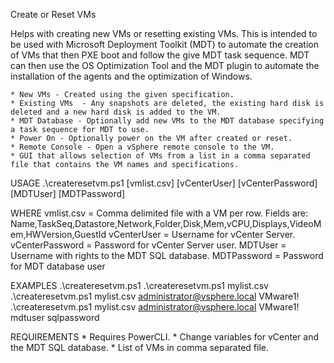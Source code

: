 Create or Reset VMs

Helps with creating new VMs or resetting existing VMs. This is intended to be used with Microsoft Deployment Toolkit (MDT) to automate the creation of VMs that then PXE boot and follow the give MDT task sequence. MDT can then use the OS Optimization Tool and the MDT plugin to automate the installation of the agents and the optimization of Windows.

	* New VMs - Created using the given specification.
	* Existing VMs  - Any snapshots are deleted, the existing hard disk is deleted and a new hard disk is added to the VM.
	* MDT Database - Optionally add new VMs to the MDT database specifying a task sequence for MDT to use.
	* Power On - Optionally power on the VM after created or reset.
	* Remote Console - Open a vSphere remote console to the VM.
	* GUI that allows selection of VMs from a list in a comma separated file that contains the VM names and specifications.

USAGE
	.\createresetvm.ps1 [vmlist.csv] [vCenterUser] [vCenterPassword] [MDTUser] [MDTPassword]

WHERE
	vmlist.csv       = Comma delimited file with a VM per row. Fields are: Name,TaskSeq,Datastore,Network,Folder,Disk,Mem,vCPU,Displays,VideoMem,HWVersion,GuestId
	vCenterUser      = Username for vCenter Server.
	vCenterPassword  = Password for vCenter Server user.
	MDTUser          = Username with rights to the MDT SQL database.
	MDTPassword      = Password for MDT database user

EXAMPLES
	.\createresetvm.ps1
	.\createresetvm.ps1 mylist.csv
	.\createresetvm.ps1 mylist.csv administrator@vsphere.local VMware1!
	.\createresetvm.ps1 mylist.csv administrator@vsphere.local VMware1! mdtuser sqlpassword

REQUIREMENTS
	* Requires PowerCLI.
	* Change variables for vCenter and the MDT SQL database.
	* List of VMs in comma separated file.